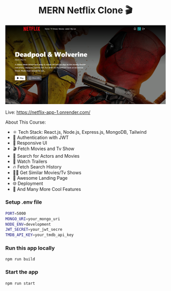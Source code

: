 <h1 align="center">MERN Netflix Clone 🎬</h1>

![Demo App](/frontend/public/screenshot-for-readme.png)

Live: https://netflix-app-1.onrender.com/

About This Course:

- ⚛️ Tech Stack: React.js, Node.js, Express.js, MongoDB, Tailwind
- 🔐 Authentication with JWT
- 📱 Responsive UI
- 🎬 Fetch Movies and Tv Show
- 🔎 Search for Actors and Movies
- 🎥 Watch Trailers
- 🔥 Fetch Search History
- 🐱‍👤 Get Similar Movies/Tv Shows
- 💙 Awesome Landing Page
- 🌐 Deployment
- 🚀 And Many More Cool Features

### Setup .env file

```bash
PORT=5000
MONGO_URI=your_mongo_uri
NODE_ENV=development
JWT_SECRET=your_jwt_secre
TMDB_API_KEY=your_tmdb_api_key
```

### Run this app locally

```shell
npm run build
```

### Start the app

```shell
npm run start
```
